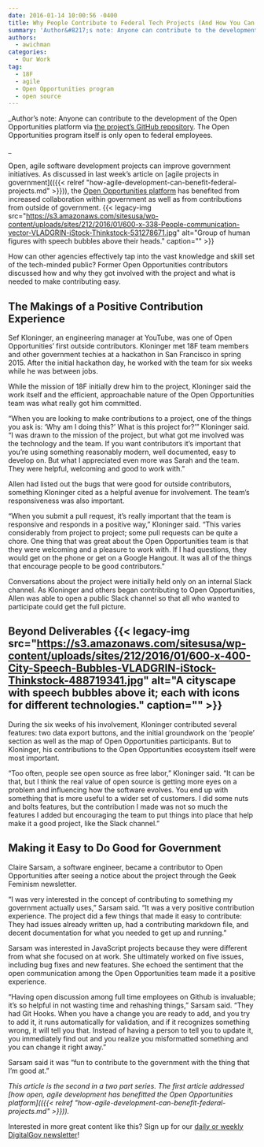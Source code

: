 ```yaml
---
date: 2016-01-14 10:00:56 -0400
title: Why People Contribute to Federal Tech Projects (And How You Can Provide a Good Experience)
summary: 'Author&#8217;s note: Anyone can contribute to the development of the Open Opportunities platform via the project&#8217;s GitHub repository. The Open Opportunities program itself is only open to federal employees. Open, agile software development projects can improve government initiatives. As discussed in last week&rsquo;s article on agile projects in government, the Open Opportunities platform has benefited'
authors:
  - awichman
categories:
  - Our Work
tag:
  - 18F
  - agile
  - Open Opportunities program
  - open source
---
```


_Author&#8217;s note: Anyone can contribute to the development of the Open Opportunities platform via [the project&#8217;s GitHub repository](https://github.com/18F/openopps-platform). The Open Opportunities program itself is only open to federal employees.
  
_ 
  
Open, agile software development projects can improve government initiatives. As discussed in last week’s article on [agile projects in government](({{< relref "how-agile-development-can-benefit-federal-projects.md" >}})), the [Open Opportunities platform](https://openopps.WHATEVER/) has benefited from increased collaboration within government as well as from contributions from outside of government. {{< legacy-img src="https://s3.amazonaws.com/sitesusa/wp-content/uploads/sites/212/2016/01/600-x-338-People-communication-vector-VLADGRIN-iStock-Thinkstock-531278671.jpg" alt="Group of human figures with speech bubbles above their heads." caption="" >}} 

How can other agencies effectively tap into the vast knowledge and skill set of the tech-minded public? Former Open Opportunities contributors discussed how and why they got involved with the project and what is needed to make contributing easy.

## The Makings of a Positive Contribution Experience

Sef Kloninger, an engineering manager at YouTube, was one of Open Opportunities’ first outside contributors. Kloninger met 18F team members and other government techies at a hackathon in San Francisco in spring 2015. After the initial hackathon day, he worked with the team for six weeks while he was between jobs.

While the mission of 18F initially drew him to the project, Kloninger said the work itself and the efficient, approachable nature of the Open Opportunities team was what really got him committed.

“When you are looking to make contributions to a project, one of the things you ask is: ‘Why am I doing this?’ What is this project for?’” Kloninger said. “I was drawn to the mission of the project, but what got me involved was the technology and the team. If you want contributors it&#8217;s important that you&#8217;re using something reasonably modern, well documented, easy to develop on. But what I appreciated even more was Sarah and the team. They were helpful, welcoming and good to work with.”

Allen had listed out the bugs that were good for outside contributors, something Kloninger cited as a helpful avenue for involvement. The team’s responsiveness was also important.

“When you submit a pull request, it’s really important that the team is responsive and responds in a positive way,” Kloninger said. “This varies considerably from project to project; some pull requests can be quite a chore. One thing that was great about the Open Opportunities team is that they were welcoming and a pleasure to work with. If I had questions, they would get on the phone or get on a Google Hangout. It was all of the things that encourage people to be good contributors.”

Conversations about the project were initially held only on an internal Slack channel. As Kloninger and others began contributing to Open Opportunities, Allen was able to open a public Slack channel so that all who wanted to participate could get the full picture.

## Beyond Deliverables {{< legacy-img src="https://s3.amazonaws.com/sitesusa/wp-content/uploads/sites/212/2016/01/600-x-400-City-Speech-Bubbles-VLADGRIN-iStock-Thinkstock-488719341.jpg" alt="A cityscape with speech bubbles above it; each with icons for different technologies." caption="" >}} 

During the six weeks of his involvement, Kloninger contributed several features: two data export buttons, and the initial groundwork on the ‘people’ section as well as the map of Open Opportunities participants. But to Kloninger, his contributions to the Open Opportunities ecosystem itself were most important.

“Too often, people see open source as free labor,” Kloninger said. “It can be that, but I think the real value of open source is getting more eyes on a problem and influencing how the software evolves. You end up with something that is more useful to a wider set of customers. I did some nuts and bolts features, but the contribution I made was not so much the features I added but encouraging the team to put things into place that help make it a good project, like the Slack channel.”

## Making it Easy to Do Good for Government

Claire Sarsam, a software engineer, became a contributor to Open Opportunities after seeing a notice about the project through the Geek Feminism newsletter.

“I was very interested in the concept of contributing to something my government actually uses,” Sarsam said. “It was a very positive contribution experience. The project did a few things that made it easy to contribute: They had issues already written up, had a contributing markdown file, and decent documentation for what you needed to get up and running.”

Sarsam was interested in JavaScript projects because they were different from what she focused on at work. She ultimately worked on five issues, including bug fixes and new features. She echoed the sentiment that the open communication among the Open Opportunities team made it a positive experience.

“Having open discussion among full time employees on Github is invaluable; it’s so helpful in not wasting time and rehashing things,” Sarsam said. “They had Git Hooks. When you have a change you are ready to add, and you try to add it, it runs automatically for validation, and if it recognizes something wrong, it will tell you that. Instead of having a person to tell you to update it, you immediately find out and you realize you misformatted something and you can change it right away.”

Sarsam said it was “fun to contribute to the government with the thing that I’m good at.”

_This article is the second in a two part series. The first article addressed [how open, agile development has benefitted the Open Opportunities platform](({{< relref "how-agile-development-can-benefit-federal-projects.md" >}}))._

Interested in more great content like this? Sign up for our [daily or weekly DigitalGov newsletter](https://public.govdelivery.com/accounts/USHOWTO/subscriber/new)!